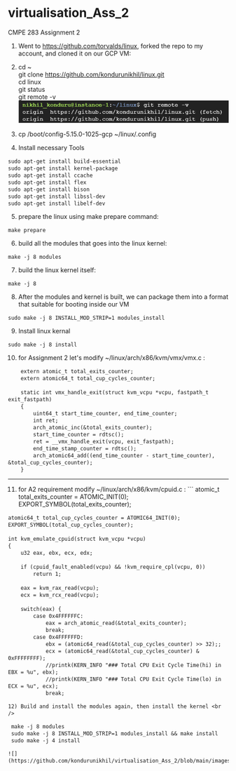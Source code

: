 # virtualisation_Ass_2
CMPE 283 Assignment 2


1) Went to https://github.com/torvalds/linux, forked the repo to my account, and cloned it on our GCP VM:
 
2) cd ~ <br />
  git clone https://github.com/kondurunikhil/linux.git<br />
  cd linux<br />
  git status<br />
 git remote -v <br />
![git remote -v](https://github.com/kondurunikhil/virtualisation_Ass_2/blob/main/images/git_remote_v.png)


3) cp /boot/config-5.15.0-1025-gcp ~/linux/.config

4) Install necessary Tools
```
sudo apt-get install build-essential
sudo apt-get install kernel-package
sudo apt-get install ccache 
sudo apt-get install flex
sudo apt-get install bison
sudo apt-get install libssl-dev
sudo apt-get install libelf-dev
```
5) prepare the linux using make prepare command: <br />
```
make prepare
```
6) build all the modules that goes into the linux kernel:<br />
```
make -j 8 modules
```
7) build the linux kernel itself:  <br />
```
make -j 8
```

8) After the modules and kernel is built, we can package them into a format that suitable for booting inside our VM <br />
```
sudo make -j 8 INSTALL_MOD_STRIP=1 modules_install
```
9) Install linux kernal 
```
sudo make -j 8 install
```
10)   for Assignment 2 let's modify ~/linux/arch/x86/kvm/vmx/vmx.c  : <br />
```
    extern atomic_t total_exits_counter;
    extern atomic64_t total_cup_cycles_counter;

    static int vmx_handle_exit(struct kvm_vcpu *vcpu, fastpath_t exit_fastpath)
    {
        uint64_t start_time_counter, end_time_counter;
        int ret;
        arch_atomic_inc(&total_exits_counter);
        start_time_counter = rdtsc();
        ret = __vmx_handle_exit(vcpu, exit_fastpath);
        end_time_stamp_counter = rdtsc();
        arch_atomic64_add((end_time_counter - start_time_counter), &total_cup_cycles_counter);
    }
 ```


--------------------------------------------------

11)  for A2 requirement modify ~/linux/arch/x86/kvm/cpuid.c :
    ```
    atomic_t total_exits_counter = ATOMIC_INIT(0);
    EXPORT_SYMBOL(total_exits_counter);

    atomic64_t total_cup_cycles_counter = ATOMIC64_INIT(0);
    EXPORT_SYMBOL(total_cup_cycles_counter);

    int kvm_emulate_cpuid(struct kvm_vcpu *vcpu)
    {
        u32 eax, ebx, ecx, edx;

        if (cpuid_fault_enabled(vcpu) && !kvm_require_cpl(vcpu, 0))
            return 1;

        eax = kvm_rax_read(vcpu);
        ecx = kvm_rcx_read(vcpu);

        switch(eax) {
            case 0x4FFFFFFC:
                eax = arch_atomic_read(&total_exits_counter);
                break;
            case 0x4FFFFFFD:
                ebx = (atomic64_read(&total_cup_cycles_counter) >> 32);;
                ecx = (atomic64_read(&total_cup_cycles_counter) & 0xFFFFFFFF);
                //printk(KERN_INFO "### Total CPU Exit Cycle Time(hi) in EBX = %u", ebx);
                //printk(KERN_INFO "### Total CPU Exit Cycle Time(lo) in ECX = %u", ecx);
                break;
```
12) Build and install the modules again, then install the kernel <br />

```
     make -j 8 modules
     sudo make -j 8 INSTALL_MOD_STRIP=1 modules_install && make install
     sudo make -j 4 install 
```
![](https://github.com/kondurunikhil/virtualisation_Ass_2/blob/main/images/install.png)
